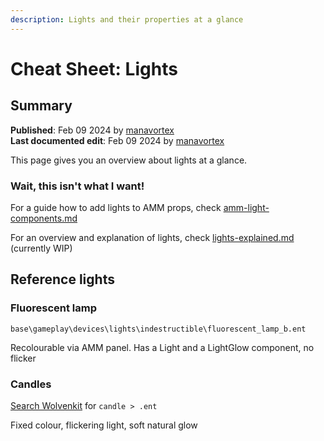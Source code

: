 ```yaml
---
description: Lights and their properties at a glance
---
```


# Cheat Sheet: Lights

## Summary

**Published**: Feb 09 2024 by [manavortex](https://app.gitbook.com/u/NfZBoxGegfUqB33J9HXuCs6PVaC3 "mention")\
**Last documented edit**: Feb 09 2024 by [manavortex](https://app.gitbook.com/u/NfZBoxGegfUqB33J9HXuCs6PVaC3 "mention")

This page gives you an overview about lights at a glance.&#x20;

### Wait, this isn't what I want!

For a guide how to add lights to AMM props, check [amm-light-components.md](../../modding-guides/everything-else/custom-props/amm-light-components.md "mention")

For an overview and explanation of lights, check [lights-explained.md](../files-and-what-they-do/lights-explained.md "mention") (currently WIP)

## Reference lights

### Fluorescent lamp

`base\gameplay\devices\lights\indestructible\fluorescent_lamp_b.ent`

Recolourable via AMM panel. Has a Light and a LightGlow component, no flicker

### Candles

[Search Wolvenkit](https://app.gitbook.com/s/-MP\_ozZVx2gRZUPXkd4r/wolvenkit-app/usage/wolvenkit-search-finding-files) for `candle > .ent`

Fixed colour, flickering light, soft natural glow

